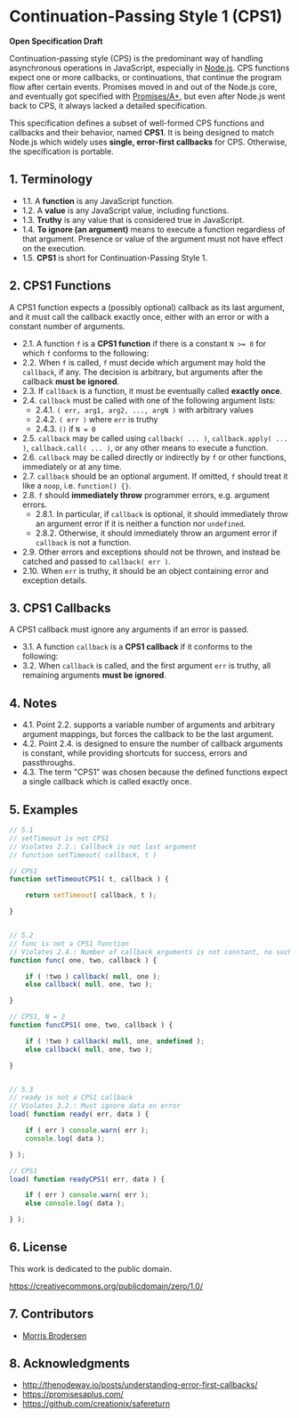 # Continuation-Passing Style 1 (CPS1)

__Open Specification Draft__

Continuation-passing style (CPS) is the predominant way of handling asynchronous operations in JavaScript, especially in [Node.js](http://nodejs.org/).
CPS functions expect one or more callbacks, or continuations, that continue the program flow after certain events.
Promises moved in and out of the Node.js core,
and eventually got specified with [Promises/A+](https://promisesaplus.com/),
but even after Node.js went back to CPS, it always lacked a detailed specification.

This specification defines a subset of well-formed CPS functions and callbacks and their behavior, named __CPS1__.
It is being designed to match Node.js which widely uses __single, error-first callbacks__ for CPS.
Otherwise, the specification is portable.


## 1. Terminology

- 1.1. A __function__ is any JavaScript function.
- 1.2. A __value__ is any JavaScript value, including functions.
- 1.3. __Truthy__ is any value that is considered true in JavaScript.
- 1.4. __To ignore (an argument)__ means to execute a function regardless of that argument.
Presence or value of the argument must not have effect on the execution.
- 1.5. __CPS1__ is short for Continuation-Passing Style 1.


## 2. CPS1 Functions

A CPS1 function expects a (possibly optional) callback as its last argument,
and it must call the callback exactly once,
either with an error or with a constant number of arguments.

- 2.1. A function `f` is a __CPS1 function__ if there is a constant `N >= 0` for which `f` conforms to the following:
- 2.2. When `f` is called, `f` must decide which argument may hold the `callback`, if any.
The decision is arbitrary, but arguments after the callback __must be ignored__.
- 2.3. If `callback` is a function, it must be eventually called __exactly once__.
- 2.4. `callback` must be called with one of the following argument lists:
  - 2.4.1. `( err, arg1, arg2, ..., argN )` with arbitrary values
  - 2.4.2. `( err )` where `err` is truthy
  - 2.4.3. `()` if `N = 0`
- 2.5. `callback` may be called using `callback( ... )`, `callback.apply( ... )`, `callback.call( ... )`, or any other means to execute a function.
- 2.6. `callback` may be called directly or indirectly by `f` or other functions, immediately or at any time.
- 2.7. `callback` should be an optional argument. If omitted, `f` should treat it like a `noop`, i.e. `function() {}`.
- 2.8. `f` should __immediately throw__ programmer errors, e.g. argument errors.
  - 2.8.1. In particular, if `callback` is optional, it should immediately throw an argument error if it is neither a function nor `undefined`.
  - 2.8.2. Otherwise, it should immediately throw an argument error if `callback` is not a function.
- 2.9. Other errors and exceptions should not be thrown, and instead be catched and passed to `callback( err )`.
- 2.10. When `err` is truthy, it should be an object containing error and exception details.

## 3. CPS1 Callbacks

A CPS1 callback must ignore any arguments if an error is passed.

- 3.1. A function `callback` is a __CPS1 callback__ if it conforms to the following:
- 3.2. When `callback` is called, and the first argument `err` is truthy, all remaining arguments __must be ignored__.

## 4. Notes

- 4.1. Point 2.2. supports a variable number of arguments and arbitrary argument mappings,
but forces the callback to be the last argument.
- 4.2. Point 2.4. is designed to ensure the number of callback arguments is constant,
while providing shortcuts for success, errors and passthroughs.
- 4.3. The term "CPS1" was chosen because the defined functions expect a single callback which is called exactly once.


## 5. Examples

```javascript
// 5.1
// setTimeout is not CPS1
// Violates 2.2.: Callback is not last argument
// function setTimeout( callback, t )

// CPS1
function setTimeoutCPS1( t, callback ) {

	return setTimeout( callback, t );

}


// 5.2
// func is not a CPS1 function
// Violates 2.4.: Number of callback arguments is not constant, no such N
function func( one, two, callback ) {

	if ( !two ) callback( null, one );
	else callback( null, one, two );

}

// CPS1, N = 2
function funcCPS1( one, two, callback ) {

	if ( !two ) callback( null, one, undefined );
	else callback( null, one, two );

}


// 5.3
// ready is not a CPS1 callback
// Violates 3.2.: Must ignore data on error
load( function ready( err, data ) {

	if ( err ) console.warn( err );
	console.log( data );

} );

// CPS1
load( function readyCPS1( err, data ) {

	if ( err ) console.warn( err );
	else console.log( data );

} );
```

## 6. License

This work is dedicated to the public domain.

https://creativecommons.org/publicdomain/zero/1.0/


## 7. Contributors

- [Morris Brodersen](mailto:mb@morrisbrodersen.de)


## 8. Acknowledgments

- http://thenodeway.io/posts/understanding-error-first-callbacks/
- https://promisesaplus.com/
- https://github.com/creationix/safereturn
